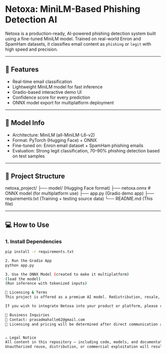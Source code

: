 # Netoxa: MiniLM-Based Phishing Detection AI

Netoxa is a production-ready, AI-powered phishing detection system built using a fine-tuned MiniLM model. Trained on real-world Enron and SpamHam datasets, it classifies email content as `phishing` or `legit` with high speed and precision.

---

## 🚀 Features
- Real-time email classification
- Lightweight MiniLM model for fast inference
- Gradio-based interactive demo UI
- Confidence score for every prediction
- ONNX model export for multiplatform deployment

---

## 🧠 Model Info
- Architecture: MiniLM (all-MiniLM-L6-v2)
- Format: PyTorch (Hugging Face) + ONNX
- Fine-tuned on: Enron email dataset + SpamHam phishing emails
- Evaluation: Strong legit classification, 70–90% phishing detection based on test samples

---

## 📁 Project Structure

netoxa_project/
├── model/ (Hugging Face format)
├── netoxa.onnx # ONNX model (for multiplatform use)
├── app.py (Gradio demo app)
├── requirements.txt (Training + testing source data)
└── README.md (This file)


---

## 💻 How to Use

### 1. Install Dependencies
```bash
pip install -r requirements.txt

2. Run the Gradio App
python app.py

3. Use the ONNX Model (created to make it multiplatform)
(load the model)
(Run inference with tokenized inputs)

🔐 Licensing & Terms
This project is offered as a premium AI model. Redistribution, resale, or integration into commercial products is strictly prohibited without explicit written permission.

If you wish to integrate Netoxa into your product or platform, please reach out.

💼 Business Inquiries
📧 Contact: prasadmahalle62@gmail.com
💬 Licensing and pricing will be determined after direct communication and negotiation.


⚠️ Legal Notice
All content in this repository — including code, models, and documentation — is protected under applicable copyright and AI licensing laws.
Unauthorized reuse, distribution, or commercial exploitation will result in legal consequences.
